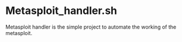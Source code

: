 # Metasploit_handler.sh
Metasploit handler is the simple project to automate the working of the metasploit. 
